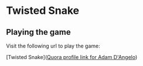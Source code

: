# Twisted Snake

## Playing the game

Visit the following url to play the game:

[Twisted Snake]([Quora profile link for Adam D'Angelo](http://www.quora.com/Adam-DAngelo))
